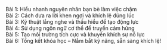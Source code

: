Bài 1: Hiểu nhanh nguyên nhân bạn bè làm việc chậm  
Bài 2: Cách đưa ra lời khen ngợi và khích lệ đúng lúc  
Bài 3: Kỹ thuật lắng nghe và thấu hiểu để tạo động lực  
Bài 4: Sử dụng ngôn ngữ cơ thể để truyền cảm hứng  
Bài 5: Tạo môi trường tích cực và khuyến khích sự nỗ lực  
Bài 6: Tổng kết khóa học – Nắm bắt kỹ năng, sẵn sàng khích lệ!